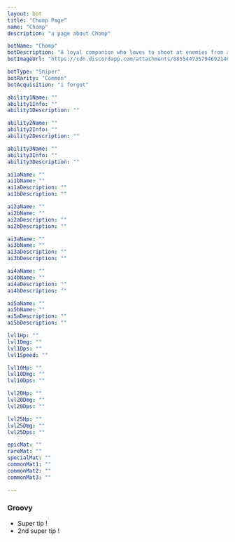 ```yaml
---
layout: bot
title: "Chomp Page"
name: "Chomp"
description: "a page about Chomp"

botName: "Chomp"
botDescription: "A loyal companion who loves to shoot at enemies from a distance"
botImageUrl: "https://cdn.discordapp.com/attachments/885544735794692146/885546877259513956/chomp.png"

botType: "Sniper"
botRarity: "Common"
botAcquisition: "i forgot"

ability1Name: ""
ability1Info: ""
ability1Description: ""

ability2Name: ""
ability2Info: ""
ability2Description: ""

ability3Name: ""
ability3Info: ""
ability3Description: ""

ai1aName: ""
ai1bName: ""
ai1aDescription: ""
ai1bDescription: ""

ai2aName: ""
ai2bName: "" 
ai2aDescription: ""
ai2bDescription: ""

ai3aName: ""
ai3bName: ""
ai3aDescription: ""
ai3bDescription: ""

ai4aName: ""
ai4bName: ""
ai4aDescription: ""
ai4bDescription: ""

ai5aName: ""
ai5bName: ""
ai5aDescription: ""
ai5bDescription: ""

lvl1Hp: ""
lvl1Dmg: ""
lvl1Dps: ""
lvl1Speed: ""

lvl10Hp: ""
lvl10Dmg: ""
lvl10Dps: ""

lvl20Hp: ""
lvl20Dmg: ""
lvl20Dps: ""

lvl25Hp: ""
lvl25Dmg: ""
lvl25Dps: ""

epicMat: ""
rareMat: ""
specialMat: ""
commonMat1: ""
commonMat2: ""
commonMat3: ""

---
```


### Groovy

- Super tip !
- 2nd super tip !
